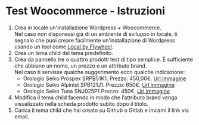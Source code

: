 # Test Woocommerce - Istruzioni
1. Crea in locale un'installazione Wordpress + Woocommerce.  
Nel caso non disponessi già di un ambiente di sviluppo in locale, ti segnalo che puoi creare facilmente un'installazione di Wordpress usando un tool come [Local by Flywheel](https://localwp.com/).
2. Crea un tema child del tema predefinito.
3. Crea da pannello tre o quattro prodotti test di tipo semplice. È sufficiente che abbiano un nome, un prezzo e un attributo brand.  
Nel caso ti servisse qualche suggerimento ecco qualche indicazione:   
    - Orologio Seiko Prospex SRPB51K1. Prezzo: 450,00€. [Url immagine](https://storage.seikowatches.com/image/2020/11/19050606200802/0/SRPB51K1.png)
    - Orologio Seiko Alpinist SPB121J1. Prezzo: 650€. [Url immagine](https://storage.seikowatches.com/image/2020/01/29103641673825/0/SPB121J1.png)
    - Orologio Seiko Tuna SNJ025P1 Prezzo: 450€. [Url immagine](https://storage.seikowatches.com/image/2020/11/19044134940115/0/SNJ025P1.png)
4. Modifica il tema child facendo in modo che l’attributo brand venga visualizzato nella scheda prodotto subito dopo il titolo.
5. Carica il tema child che hai creato su Github o Gitlab e inviami il link via email.
